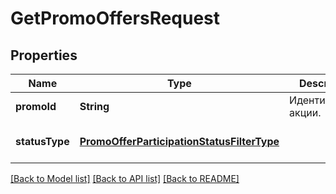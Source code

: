 # GetPromoOffersRequest
## Properties

| Name | Type | Description | Notes |
|------------ | ------------- | ------------- | -------------|
| **promoId** | **String** | Идентификатор акции. | [default to null] |
| **statusType** | [**PromoOfferParticipationStatusFilterType**](PromoOfferParticipationStatusFilterType.md) |  | [optional] [default to null] |

[[Back to Model list]](../README.md#documentation-for-models) [[Back to API list]](../README.md#documentation-for-api-endpoints) [[Back to README]](../README.md)

